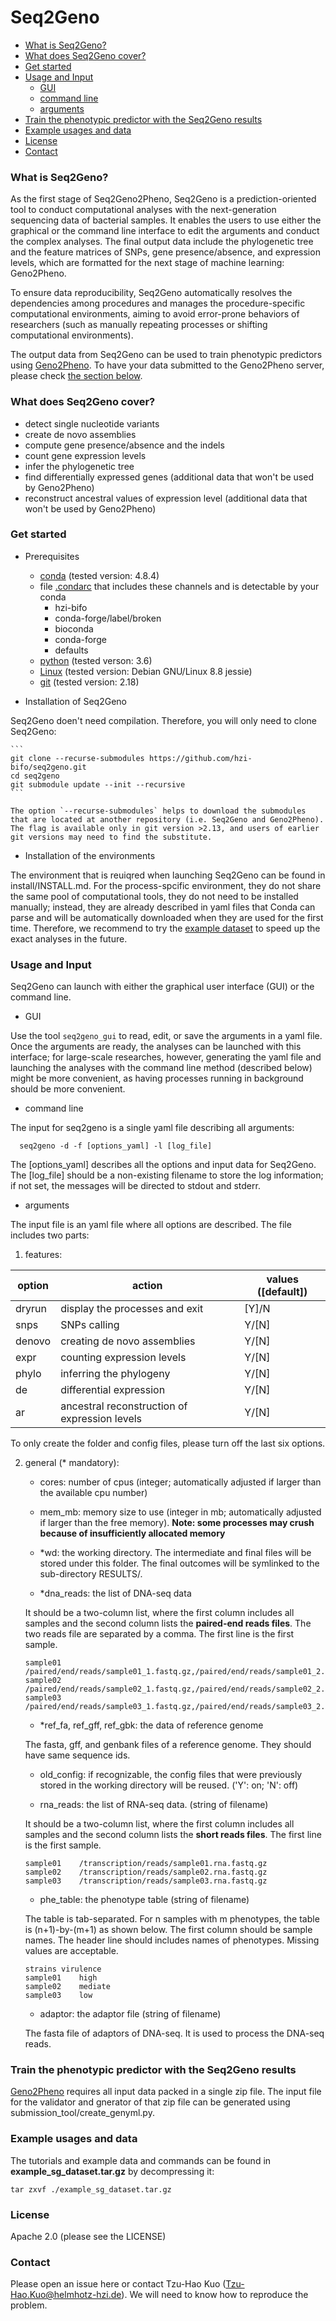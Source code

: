 # Seq2Geno

- [What is Seq2Geno?](#intro)
- [What does Seq2Geno cover?](#functions) 
- [Get started](#install) 
- [Usage and Input](#usage) 
    - [GUI](#gui)
    - [command line](#commandline)
    - [arguments](#args)
- [Train the phenotypic predictor with the Seq2Geno results](#genyml) 
- [Example usages and data](#example) 
- [License](#license) 
- [Contact](#contact) 


### <a name="intro"></a>What is Seq2Geno?
As the first stage of Seq2Geno2Pheno, Seq2Geno is a prediction-oriented tool to conduct computational analyses with the next-generation sequencing data of bacterial samples. It enables the users to use either the graphical or the command line interface to edit the arguments and conduct the complex analyses. The final output data include the phylogenetic tree and the feature matrices of SNPs, gene presence/absence, and expression levels, which are formatted for the next stage of machine learning: Geno2Pheno.

To ensure data reproducibility, Seq2Geno automatically resolves the dependencies among procedures and manages the procedure-specific computational environments, aiming to avoid error-prone behaviors of researchers (such as manually repeating processes or shifting computational environments). 

The output data from Seq2Geno can be used to train phenotypic predictors using [Geno2Pheno](https://genopheno.bifo.helmholtz-hzi.de). To have your data submitted to the Geno2Pheno server, please check [the section below](#genyml). 

### <a name="functions"></a>What does Seq2Geno cover?
- detect single nucleotide variants
- create de novo assemblies
- compute gene presence/absence and the indels
- count gene expression levels
- infer the phylogenetic tree
- find differentially expressed genes (additional data that won't be used by Geno2Pheno)
- reconstruct ancestral values of expression level (additional data that won't be used by Geno2Pheno)

### <a name="install"></a>Get started
- Prerequisites

    - [conda](https://docs.conda.io/projects/conda/en/latest/user-guide/install/linux.html) (tested version: 4.8.4)
    - file [.condarc](https://docs.conda.io/projects/conda/en/latest/user-guide/tasks/manage-channels.html) that includes these channels and is detectable by your conda
      - hzi-bifo
      - conda-forge/label/broken
      - bioconda
      - conda-forge
      - defaults
    - [python](https://www.python.org/downloads/) (tested verson: 3.6)
    - [Linux](https://www.cyberciti.biz/faq/find-linux-distribution-name-version-number/) (tested version: Debian GNU/Linux 8.8 jessie)
    - [git](https://git-scm.com/downloads) (tested version: 2.18)

- Installation of Seq2Geno

Seq2Geno doen't need compilation. Therefore, you will only need to clone Seq2Geno:

	```
	git clone --recurse-submodules https://github.com/hzi-bifo/seq2geno.git
	cd seq2geno
	git submodule update --init --recursive
	```

	The option `--recurse-submodules` helps to download the submodules that are located at another repository (i.e. Seq2Geno and Geno2Pheno). The flag is available only in git version >2.13, and users of earlier git versions may need to find the substitute.  

- Installation of the environments 

The environment that is reuiqred when launching Seq2Geno can be found in install/INSTALL.md. For the process-spcific environment, they do not share the same pool of computational tools, they do not need to be installed manually; instead, they are already described in yaml files that Conda can parse and will be automatically downloaded when they are used for the first time. Therefore, we recommend to try the [example dataset](#example) to speed up the exact analyses in the future. 

### <a name="usage"></a>Usage and Input

Seq2Geno can launch with either the graphical user interface (GUI) or the command line.

- <a name="gui"></a>GUI

Use the tool `seq2geno_gui` to read, edit, or save the arguments in a yaml file. Once the arguments are ready, the analyses can be launched with this interface; for large-scale researches, however, generating the yaml file and launching the analyses with the command line method (described below) might be more convenient, as having processes running in background should be more convenient. 

- <a name="commandline"></a>command line

The input for seq2geno is a single yaml file describing all arguments:
```
  seq2geno -d -f [options_yaml] -l [log_file]
```

The [options\_yaml] describes all the options and input data for Seq2Geno. The [log\_file] should be a non-existing filename to store the log information; if not set, the messages will be directed to stdout and stderr.

- <a name="args"></a>arguments

The input file is an yaml file where all options are described. The file includes two parts:

1. features:

| option | action | values ([default])|
| --- | --- | --- |
| dryrun | display the processes and exit | [Y]/N |
| snps | SNPs calling | Y/[N] |
| denovo | creating de novo assemblies | Y/[N] |
| expr | counting expression levels | Y/[N] |
| phylo | inferring the phylogeny | Y/[N] |
| de | differential expression | Y/[N] |
| ar | ancestral reconstruction of expression levels | Y/[N] |

To only create the folder and config files, please turn off the last six options. 

2. general (\* mandatory): 

    - cores: number of cpus (integer; automatically adjusted if larger than the available cpu number)

    - mem_mb: memory size to use (integer in mb; automatically adjusted if larger than the free memory). __Note: some processes may crush because of insufficiently allocated  memory__

    - \*wd: the working directory. The intermediate and final files will be stored under this folder. The final outcomes will be symlinked to the sub-directory RESULTS/.

    - \*dna_reads: the list of DNA-seq data 

    It should be a two-column list, where the first column includes all samples and the second column lists the __paired-end reads files__. The two reads file are separated by a comma. The first line is the first sample.
    ```
    sample01	/paired/end/reads/sample01_1.fastq.gz,/paired/end/reads/sample01_2.fastq.gz
    sample02	/paired/end/reads/sample02_1.fastq.gz,/paired/end/reads/sample02_2.fastq.gz
    sample03	/paired/end/reads/sample03_1.fastq.gz,/paired/end/reads/sample03_2.fastq.gz
    ```

    - \*ref_fa, ref_gff, ref_gbk: the data of reference genome

    The fasta, gff, and genbank files of a reference genome. They should have same sequence ids. 


    - old_config: if recognizable, the config files that were previously stored in the working directory will be reused. ('Y': on; 'N': off)

    - rna_reads: the list of RNA-seq data. (string of filename)

    It should be a two-column list, where the first column includes all samples and the second column lists the __short reads files__. The first line is the first sample.
    ```
    sample01	/transcription/reads/sample01.rna.fastq.gz
    sample02	/transcription/reads/sample02.rna.fastq.gz
    sample03	/transcription/reads/sample03.rna.fastq.gz
    ```

    - phe_table: the phenotype table (string of filename)

    The table is tab-separated. For n samples with m phenotypes, the table is (n+1)-by-(m+1) as shown below. The first column should be sample names. The header line should includes names of phenotypes. Missing values are acceptable.
    ```
    strains	virulence
    sample01	high
    sample02	mediate
    sample03	low
    ```

    - adaptor: the adaptor file (string of filename)

    The fasta file of adaptors of DNA-seq. It is used to process the DNA-seq reads. 

### <a name="genyml"></a>Train the phenotypic predictor with the Seq2Geno results 
[Geno2Pheno](https://genopheno.bifo.helmholtz-hzi.de) requires all input data packed in a single zip file. The input file for the validator and gnerator of that zip file can be generated using submission\_tool/create\_genyml.py. 

### <a name="example"></a>Example usages and data
The tutorials and example data and commands can be found in  __example\_sg\_dataset.tar.gz__ by decompressing it:

```
tar zxvf ./example_sg_dataset.tar.gz 
```

### <a name="license"></a>License
Apache 2.0 (please see the LICENSE)

### <a name="contact"></a>Contact
Please open an issue here or contact Tzu-Hao Kuo (Tzu-Hao.Kuo@helmhotz-hzi.de). 
We will need to know how to reproduce the problem. 

